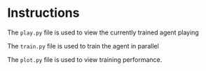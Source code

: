 # Instructions

The `play.py` file is used to view the currently trained agent playing

The `train.py` file is used to train the agent in parallel

The `plot.py` file is used to view training performance.
